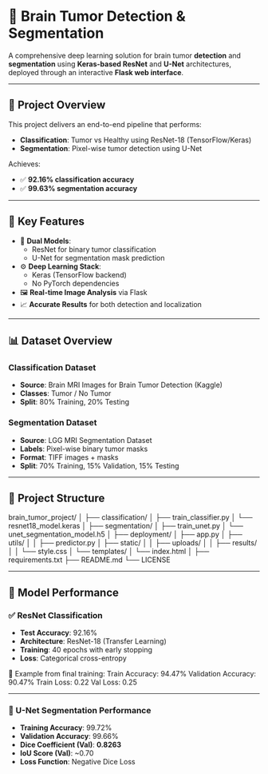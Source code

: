 # 🧠 Brain Tumor Detection & Segmentation

A comprehensive deep learning solution for brain tumor **detection** and **segmentation** using **Keras-based ResNet** and **U-Net** architectures, deployed through an interactive **Flask web interface**.

---

## 🎯 Project Overview

This project delivers an end-to-end pipeline that performs:
- **Classification**: Tumor vs Healthy using ResNet-18 (TensorFlow/Keras)
- **Segmentation**: Pixel-wise tumor detection using U-Net

Achieves:
- ✅ **92.16% classification accuracy**
- ✅ **99.63% segmentation accuracy**

---

## 🔬 Key Features

- 🧠 **Dual Models**: 
  - ResNet for binary tumor classification
  - U-Net for segmentation mask prediction
- ⚙️ **Deep Learning Stack**:
  - Keras (TensorFlow backend)
  - No PyTorch dependencies
- 🖼️ **Real-time Image Analysis** via Flask
- 📈 **Accurate Results** for both detection and localization

---

## 📊 Dataset Overview

### Classification Dataset
- **Source**: Brain MRI Images for Brain Tumor Detection (Kaggle)
- **Classes**: Tumor / No Tumor
- **Split**: 80% Training, 20% Testing

### Segmentation Dataset
- **Source**: LGG MRI Segmentation Dataset
- **Labels**: Pixel-wise binary tumor masks
- **Format**: TIFF images + masks
- **Split**: 70% Training, 15% Validation, 15% Testing

---

## 🧱 Project Structure

brain_tumor_project/
│
├── classification/
│ ├── train_classifier.py
│ └── resnet18_model.keras
│
├── segmentation/
│ ├── train_unet.py
│ └── unet_segmentation_model.h5
│
├── deployment/
│ ├── app.py
│ ├── utils/
│ │ ├── predictor.py
│ ├── static/
│ │ ├── uploads/
│ │ ├── results/
│ │ └── style.css
│ └── templates/
│ └── index.html
│
├── requirements.txt
├── README.md
└── LICENSE


---

## 🧪 Model Performance

### ✅ ResNet Classification

- **Test Accuracy**: 92.16%
- **Architecture**: ResNet-18 (Transfer Learning)
- **Training**: 40 epochs with early stopping
- **Loss**: Categorical cross-entropy

📌 Example from final training:
Train Accuracy: 94.47%
Validation Accuracy: 90.47%
Train Loss: 0.22
Val Loss: 0.25


---

### 🧠 U-Net Segmentation Performance
- **Training Accuracy**: 99.72%
- **Validation Accuracy**: 99.66%
- **Dice Coefficient (Val)**: **0.8263**
- **IoU Score (Val)**: ~0.70
- **Loss Function**: Negative Dice Loss


